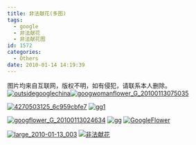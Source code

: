 ```yaml
---
title: 非法献花(多图)
tags:
  - google
  - 非法献花
  - 非法献花图
id: 1572
categories:
  - Others
date: 2010-01-14 14:19:39
---
```


图片均来自互联网，版权不明，如有侵犯，请联系本人删除。
[![outsidegooglechina](http://blog.kangzj.net/wp-content/uploads/2010/01/outsidegooglechina_thumb.jpg "outside google china")](http://blog.kangzj.net/wp-content/uploads/2010/01/outsidegooglechina.png)[![googwomanflower_G_20100113075035](http://blog.kangzj.net/wp-content/uploads/2010/01/googwomanflower_G_20100113075035_thumb.jpg "google flower")](http://blog.kangzj.net/wp-content/uploads/2010/01/googwomanflower_G_20100113075035.jpg)
<!--more-->
[![4270503125_6c959cbfe7](http://blog.kangzj.net/wp-content/uploads/2010/01/4270503125_6c959cbfe7_thumb.jpg "非法献花")](http://blog.kangzj.net/wp-content/uploads/2010/01/4270503125_6c959cbfe7.jpg) [![gg1](http://blog.kangzj.net/wp-content/uploads/2010/01/gg1_thumb.jpg "非法献花")](http://blog.kangzj.net/wp-content/uploads/2010/01/gg1.jpg)[](http://blog.kangzj.net/wp-content/uploads/2010/01/googflower_G_20100113024634.jpg)

[![googflower_G_20100113024634](http://blog.kangzj.net/wp-content/uploads/2010/01/googflower_G_20100113024634_thumb.jpg "非法献花")](http://blog.kangzj.net/wp-content/uploads/2010/01/googflower_G_20100113024634.jpg) [![gg](http://blog.kangzj.net/wp-content/uploads/2010/01/gg_thumb.jpg "非法献花")](http://blog.kangzj.net/wp-content/uploads/2010/01/gg.jpg) [![GoogleFlower](http://blog.kangzj.net/wp-content/uploads/2010/01/GoogleFlower_thumb.jpg "非法献花")](http://blog.kangzj.net/wp-content/uploads/2010/01/GoogleFlower.jpg) [](http://blog.kangzj.net/wp-content/uploads/2010/01/large_20100113_003.jpg)

[![large_2010-01-13_003](http://blog.kangzj.net/wp-content/uploads/2010/01/large_20100113_003_thumb.jpg "非法献花")](http://blog.kangzj.net/wp-content/uploads/2010/01/large_20100113_003.jpg) [![](http://blog.kangzj.net/wp-content/uploads/2010/01/xin_082010714091332854979-300x198.jpg "非法献花")](http://blog.kangzj.net/wp-content/uploads/2010/01/xin_082010714091332854979.jpg)